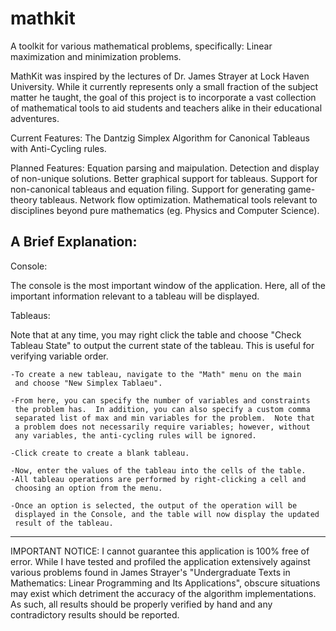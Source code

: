 mathkit
=======

A toolkit for various mathematical problems, specifically: Linear maximization and minimization problems.

MathKit was inspired by the lectures of Dr. James Strayer at Lock Haven University.  While it currently represents only a small fraction of the subject matter he taught, the goal of this project is to incorporate a vast collection of mathematical tools to aid students and teachers alike in their educational adventures.

Current Features:
    The Dantzig Simplex Algorithm for Canonical Tableaus with Anti-Cycling rules.
  
Planned Features:
    Equation parsing and maipulation.
    Detection and display of non-unique solutions.
    Better graphical support for tableaus.
    Support for non-canonical tableaus and equation filing.
    Support for generating game-theory tableaus.
    Network flow optimization.
    Mathematical tools relevant to disciplines beyond pure mathematics (eg. Physics and Computer Science).
  
A Brief Explanation:
--------------------

Console:

The console is the most important window of the application.  Here, all of the important information relevant to a tableau will be displayed.  

Tableaus:

Note that at any time, you may right click the table and choose "Check Tableau State" to output the current state of the tableau. This is useful for verifying variable order.

    -To create a new tableau, navigate to the "Math" menu on the main 
     and choose "New Simplex Tablaeu".  
     
    -From here, you can specify the number of variables and constraints 
     the problem has.  In addition, you can also specify a custom comma 
     separated list of max and min variables for the problem.  Note that
     a problem does not necessarily require variables; however, without 
     any variables, the anti-cycling rules will be ignored.
     
    -Click create to create a blank tableau.
    
    -Now, enter the values of the tableau into the cells of the table.
    -All tableau operations are performed by right-clicking a cell and 
     choosing an option from the menu.
     
    -Once an option is selected, the output of the operation will be 
     displayed in the Console, and the table will now display the updated 
     result of the tableau.
     
-----

IMPORTANT NOTICE:
I cannot guarantee this application is 100% free of error.  While I have tested and profiled the application extensively against various problems found in James Strayer's "Undergraduate Texts in Mathematics: Linear Programming  and Its Applications", obscure situations may exist which detriment the accuracy of the algorithm implementations.   As such, all results should be properly verified by hand and any contradictory results should be reported.
